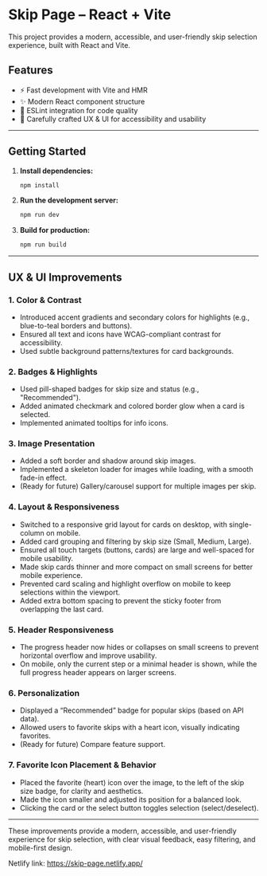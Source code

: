# Skip Page – React + Vite

This project provides a modern, accessible, and user-friendly skip selection experience, built with React and Vite.

## Features

- ⚡️ Fast development with Vite and HMR
- ✨ Modern React component structure
- 🧹 ESLint integration for code quality
- 🎨 Carefully crafted UX & UI for accessibility and usability

---

## Getting Started

1. **Install dependencies:**
   ```bash
   npm install
   ```

2. **Run the development server:**
   ```bash
   npm run dev
   ```

3. **Build for production:**
   ```bash
   npm run build
   ```

---

## UX & UI Improvements

### 1. Color & Contrast
- Introduced accent gradients and secondary colors for highlights (e.g., blue-to-teal borders and buttons).
- Ensured all text and icons have WCAG-compliant contrast for accessibility.
- Used subtle background patterns/textures for card backgrounds.

### 2. Badges & Highlights
- Used pill-shaped badges for skip size and status (e.g., "Recommended").
- Added animated checkmark and colored border glow when a card is selected.
- Implemented animated tooltips for info icons.

### 3. Image Presentation
- Added a soft border and shadow around skip images.
- Implemented a skeleton loader for images while loading, with a smooth fade-in effect.
- (Ready for future) Gallery/carousel support for multiple images per skip.

### 4. Layout & Responsiveness
- Switched to a responsive grid layout for cards on desktop, with single-column on mobile.
- Added card grouping and filtering by skip size (Small, Medium, Large).
- Ensured all touch targets (buttons, cards) are large and well-spaced for mobile usability.
- Made skip cards thinner and more compact on small screens for better mobile experience.
- Prevented card scaling and highlight overflow on mobile to keep selections within the viewport.
- Added extra bottom spacing to prevent the sticky footer from overlapping the last card.

### 5. Header Responsiveness
- The progress header now hides or collapses on small screens to prevent horizontal overflow and improve usability.
- On mobile, only the current step or a minimal header is shown, while the full progress header appears on larger screens.

### 6. Personalization
- Displayed a “Recommended” badge for popular skips (based on API data).
- Allowed users to favorite skips with a heart icon, visually indicating favorites.
- (Ready for future) Compare feature support.

### 7. Favorite Icon Placement & Behavior
- Placed the favorite (heart) icon over the image, to the left of the skip size badge, for clarity and aesthetics.
- Made the icon smaller and adjusted its position for a balanced look.
- Clicking the card or the select button toggles selection (select/deselect).

---

These improvements provide a modern, accessible, and user-friendly experience for skip selection, with clear visual feedback, easy filtering, and mobile-first design.

Netlify link:
https://skip-page.netlify.app/

